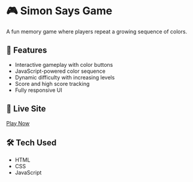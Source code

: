 # 🎮 Simon Says Game

A fun memory game where players repeat a growing sequence of colors.

## 🔹 Features

- Interactive gameplay with color buttons
- JavaScript-powered color sequence
- Dynamic difficulty with increasing levels
- Score and high score tracking
- Fully responsive UI

## 🚀 Live Site

[Play Now](https://deepx-sh.github.io/simon-says-game/)

## 🛠️ Tech Used

- HTML
- CSS
- JavaScript
